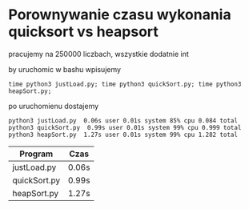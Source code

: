 # Porownywanie czasu wykonania quicksort vs heapsort

pracujemy na 250000 liczbach, wszystkie dodatnie int

by uruchomic w bashu wpisujemy
```
time python3 justLoad.py; time python3 quickSort.py; time python3 heapSort.py;
```

po uruchomienu dostajemy
```
python3 justLoad.py  0.06s user 0.01s system 85% cpu 0.084 total
python3 quickSort.py  0.99s user 0.01s system 99% cpu 0.999 total
python3 heapSort.py  1.27s user 0.01s system 99% cpu 1.282 total
```

| Program       | Czas          |
| ------------- |:-------------:|
| justLoad.py   | 0.06s         |
| quickSort.py  | 0.99s         |
| heapSort.py   | 1.27s         |